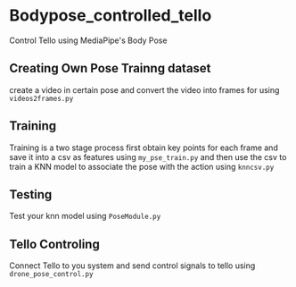 # Bodypose_controlled_tello
 Control Tello using MediaPipe's Body Pose 

## Creating Own Pose Trainng dataset
 create a video in certain pose and convert the video into frames for using `videos2frames.py` 

## Training
Training is a two stage process first obtain key points for each frame and save it into a csv as features using `my_pse_train.py` and then use the csv to train a KNN model to associate the pose with the action using `knncsv.py`

## Testing
Test your knn model using `PoseModule.py`

## Tello Controling 

Connect Tello to you system and send control signals to tello using `drone_pose_control.py` 